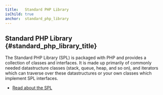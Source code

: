 ```yaml
---
title:   Standard PHP Library
isChild: true
anchor:  standard_php_library
---
```


## Standard PHP Library {#standard_php_library_title}

The Standard PHP Library (SPL) is packaged with PHP and provides a collection of classes and interfaces. It is made up
primarily of commonly needed datastructure classes (stack, queue, heap, and so on), and iterators which can traverse
over these datastructures or your own classes which implement SPL interfaces.

* [Read about the SPL][spl]


[spl]: http://php.net/book.spl
